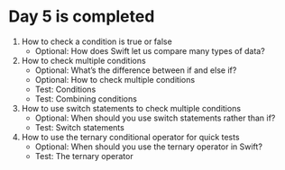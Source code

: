 # Day 5 is completed

1. How to check a condition is true or false
   - Optional: How does Swift let us compare many types of data?
2. How to check multiple conditions
   - Optional: What’s the difference between if and else if?
   - Optional: How to check multiple conditions
   - Test: Conditions
   - Test: Combining conditions
3. How to use switch statements to check multiple conditions
   - Optional: When should you use switch statements rather than if?
   - Test: Switch statements
4. How to use the ternary conditional operator for quick tests
   - Optional: When should you use the ternary operator in Swift?
   - Test: The ternary operator
